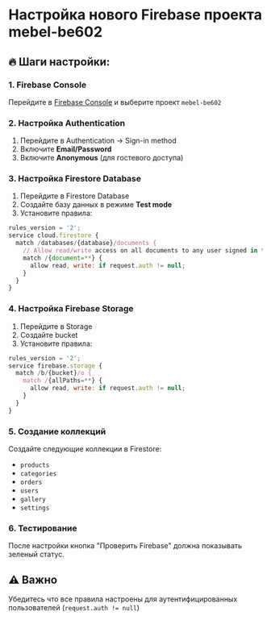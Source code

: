 # Настройка нового Firebase проекта mebel-be602

## 🔥 Шаги настройки:

### 1. Firebase Console
Перейдите в [Firebase Console](https://console.firebase.google.com/) и выберите проект `mebel-be602`

### 2. Настройка Authentication
1. Перейдите в Authentication → Sign-in method
2. Включите **Email/Password**
3. Включите **Anonymous** (для гостевого доступа)

### 3. Настройка Firestore Database
1. Перейдите в Firestore Database
2. Создайте базу данных в режиме **Test mode**
3. Установите правила:

```javascript
rules_version = '2';
service cloud.firestore {
  match /databases/{database}/documents {
    // Allow read/write access on all documents to any user signed in to the application
    match /{document=**} {
      allow read, write: if request.auth != null;
    }
  }
}
```

### 4. Настройка Firebase Storage
1. Перейдите в Storage
2. Создайте bucket
3. Установите правила:

```javascript
rules_version = '2';
service firebase.storage {
  match /b/{bucket}/o {
    match /{allPaths=**} {
      allow read, write: if request.auth != null;
    }
  }
}
```

### 5. Создание коллекций
Создайте следующие коллекции в Firestore:
- `products`
- `categories`
- `orders`
- `users`
- `gallery`
- `settings`

### 6. Тестирование
После настройки кнопка "Проверить Firebase" должна показывать зеленый статус.

## ⚠️ Важно
Убедитесь что все правила настроены для аутентифицированных пользователей (`request.auth != null`)
